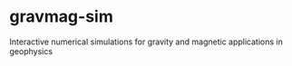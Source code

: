 # gravmag-sim
Interactive numerical simulations for gravity and magnetic applications in geophysics
